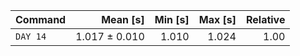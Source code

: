 | Command | Mean [s] | Min [s] | Max [s] | Relative |
|:---|---:|---:|---:|---:|
| `DAY 14` | 1.017 ± 0.010 | 1.010 | 1.024 | 1.00 |
